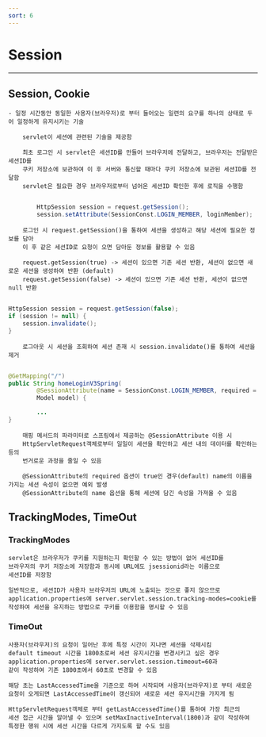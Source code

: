 ```yaml
---
sort: 6
---
```


# Session

---

## Session, Cookie

    - 일정 시간동안 동일한 사용자(브라우저)로 부터 들어오는 일련의 요구를 하나의 상태로 두어 일정하게 유지시키는 기술

        servlet이 세션에 관련된 기술을 제공함

        최초 로그인 시 servlet은 세션ID를 만들어 브라우저에 전달하고, 브라우저는 전달받은 세션ID를
        쿠키 저장소에 보관하여 이 후 서버와 통신할 때마다 쿠키 저장소에 보관된 세션ID를 전달함
        servlet은 필요한 경우 브라우저로부터 넘어온 세션ID 확인한 후에 로직을 수행함

```java

        HttpSession session = request.getSession();
        session.setAttribute(SessionConst.LOGIN_MEMBER, loginMember);

```

        로그인 시 request.getSession()을 통하여 세션을 생성하고 해당 세션에 필요한 정보를 담아 
        이 후 같은 세션ID로 요청이 오면 담아둔 정보를 활용할 수 있음

        request.getSession(true) -> 세션이 있으면 기존 세션 반환, 세션이 없으면 새로운 세션을 생성하여 반환 (default)
        request.getSession(false) -> 세션이 있으면 기존 세션 반환, 세션이 없으면 null 반환

```java

HttpSession session = request.getSession(false); 
if (session != null) {
    session.invalidate();
}

```

        로그아웃 시 세션을 조회하여 세션 존재 시 session.invalidate()를 통하여 세션을 제거

```java

@GetMapping("/")
public String homeLoginV3Spring(
        @SessionAttribute(name = SessionConst.LOGIN_MEMBER, required = false) Member loginMember,
        Model model) {

        ...
}

```

        매핑 메서드의 파라미터로 스프링에서 제공하는 @SessionAttribute 이용 시 
        HttpServletRequest객체로부터 일일이 세션을 확인하고 세션 내의 데이터를 확인하는 등의 
        번거로운 과정을 줄일 수 있음

        @SessionAttribute의 required 옵션이 true인 경우(default) name의 이름을 가지는 세션 속성이 없으면 예외 발생
        @SessionAttribute의 name 옵션을 통해 세션에 담긴 속성을 가져올 수 있음

## TrackingModes, TimeOut

### TrackingModes

    servlet은 브라우저가 쿠키를 지원하는지 확인할 수 있는 방법이 없어 세션ID를 
    브라우저의 쿠키 저장소에 저장함과 동시에 URL에도 jsessionid라는 이름으로
    세션ID를 저장함

    일반적으로, 세션ID가 사용자 브라우저의 URL에 노출되는 것으로 좋지 않으므로
    application.properties에 server.servlet.session.tracking-modes=cookie를
    작성하여 세션을 유지하는 방법으로 쿠키를 이용함을 명시할 수 있음

### TimeOut

    사용자(브라우저)의 요청이 일어난 후에 특정 시간이 지나면 세션을 삭제시킴
    default timeout 시간을 1800초로써 세션 유지시간을 변경시키고 싶은 경우
    application.properties에 server.servlet.session.timeout=60과
    같이 작성하여 기존 1800초에서 60초로 변경할 수 있음

    해당 초는 LastAccessedTime을 기준으로 하여 시작되며 사용자(브라우저)로 부터 새로운
    요청이 오게되면 LastAccessedTime이 갱신되어 새로운 세션 유지시간을 가지게 됨

    HttpServletRequest객체로 부터 getLastAccessedTime()를 통하여 가장 최근의
    세션 접근 시간을 알아낼 수 있으며 setMaxInactiveInterval(1800)과 같이 작성하여
    특정한 행위 시에 세션 시간을 다르게 가지도록 할 수도 있음